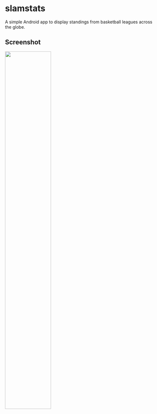 # slamstats

A simple Android app to display standings from basketball leagues across the globe.

## Screenshot

<img align="left" src="/Assignments/slamstats/.github/assets/jumpman.png" width="55%" height="55%" /></br></br></br></br>
